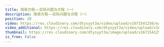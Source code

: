 ```yaml
---
title: 简易方程——实际问题与方程（一）
description: 简易方程——实际问题与方程（一）
position: 28
video: https://res.cloudinary.com/dtysyyt3a/video/upload/v1671541256/easymath/5年级上/05单元简易方程/lzfa5iicb7yifqdct3xx.mp4
video_additional: https://res.cloudinary.com/dtysyyt3a/video/upload/v1671541365/easymath/5年级上/05单元简易方程/每课一题的解答视频/fk93fcksogwcjvmkayv8.mp4
thumbnail: https://res.cloudinary.com/dtysyyt3a/image/upload/v1671541258/easymath/5年级上/05单元简易方程/ksjyjxi7lpyf08x8kidi.png
is_free: False
---
```

